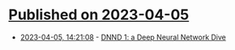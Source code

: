 # [Published on 2023-04-05](index.md)

* [2023-04-05, 14:21:08](https://lobste.rs/s/kzgqkb/dnnd_1_deep_neural_network_dive) - [DNND 1: a Deep Neural Network Dive](https://maxliani.wordpress.com/2023/03/17/dnnd-1-a-deep-neural-network-dive/)
